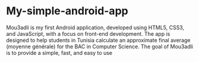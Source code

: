 # My-simple-android-app
Mou3adli is my first Android application, developed using HTML5, CSS3, and JavaScript, with a focus on front-end development. The app is designed to help students in Tunisia calculate an approximate final average (moyenne générale) for the BAC in Computer Science.  The goal of Mou3adli is to provide a simple, fast, and easy to use
